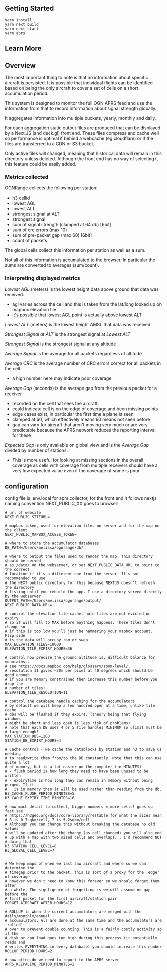 
## Getting Started


````
yarn install
yarn next build
yarn next start
yarn aprs
````

## Learn More


## Overview

The most important thing to note is that no information about specific aircraft is 
persisted. It is possible that individual flights can be identified based on being
the only aircraft to cover a set of cells on a short accumulation period.

This system is designed to monitor the full OGN APRS feed and use the information 
from that to record information about signal strength globally.

It aggregates information into multiple buckets, yearly, monthly and daily. 

For each aggregation static output files are produced that can be displayed by a Next.JS
(and deck.gl) front end. These files compress and cache well so performance is 
optimal if behind a webcache (eg cloudflare) or if the files are transferred to a 
CDN or S3 bucket. 

Only active files will changed, meaning that historical data will remain in this
directory unless deleted. Although the front end has no way of selecting it this feature
could be easily added.

### Metrics collected

OGNRange collects the following per station:

- h3 cellid
- lowest AGL
- lowest ALT
- strongest signal at ALT
- strongest signal
- sum of signal strength (clamped at 64 db) [6bit]
- sum of crc errors (max 10)
- sum of pre-packet gap (max 60) [6bit]
- count of packets

The global cells collect this information per station as well as a sum.

Not all of this information is accumulated to the browser. In particular the sums are converted
to averages (sum/count). 

### Interpreting displayed metrics

*Lowest AGL* (meters) is the lowest height data above ground that data was received. 
- agl varies across the cell and this is taken from the lat/long looked up on mapbox elevation tile
- it's possible that lowest AGL point is actually above lowest ALT

*Lowest ALT* (meters) is the lowest height AMSL that data was received

*Strongest Signal at ALT* is the strongest signal at *Lowest ALT*

*Strongest Signal* is the strongest signal at any altitude

*Average Signal* is the average for all packets regardless of altitude

*Average CRC* is the average number of CRC errors correct for all packets in the cell.
- a high number here may indicate poor coverage

*Average Gap* (seconds) is the average gap from the previous packet for a receiver
- recorded on the cell that sees the aircraft. 
- could indicate cell is on the edge of coverage and been missing points
- edge cases exist, in particular the first time a plane is seen
- clamped at 60, which effectively means 60 means not seen before
- gap can vary for aircraft that aren't moving very much or are very
  predictable because the APRS network reduces the reporting interval for these

*Expected Gap* is only available on global view and is the *Average Gap* divided by number
of stations. 
- This is more useful for looking at missing sections in the overall coverage as 
  cells with coverage from multiple receivers should have a very low expected value
  even if the coverage of some is poor


## configuration

config file is .env.local for aprs collector, for the front end it follows nextjs naming convention NEXT_PUBLIC_XX goes to browser!

````
# url of website
NEXT_PUBLIC_SITEURL=

# mapbox token, used for elevation tiles on server and for the map on the client
NEXT_PUBLIC_MAPBOX_ACCESS_TOKEN=

# where to store the accumulator databases
DB_PATH=/Users/melissa/ognrange/db/

# where to output the files used to render the map, this directory should be served
# as /data/ on the webserver, or set NEXT_PUBLIC_DATA_URL to point to the correct
# location if it's a different one from the server. It's not recommended to use
# the NEXT public directory for this because NEXTJS doesn't refresh the directory
# listing until you rebuild the app. I use a directory served directly by the webserver
OUTPUT_PATH=/Users/melissa/ognrange/output/
NEXT_PUBLIC_DATA_URL=

# control the elevation tile cache, note tiles are not evicted on expiry 
# so it will fill to MAX before anything happens. These tiles don't change so
# if this is too low you'll just be hammering your mapbox account. Flip side
# is the data will occupy ram or swap
MAX_ELEVATION_TILES=10000
ELEVATION_TILE_EXPIRY_HOURS=36

# control how precise the ground altitude is, difficult balance for mountains..
# see https://docs.mapbox.com/help/glossary/zoom-level/,
# resolution 11 gives ~30m per pixel at 40 degrees which should be good enough
# if you are memory constrained then increase this number before you drop the
# number of tiles!
ELEVATION_TILE_RESOLUTION=11

# control the database handle caching for the accumulators
# by default we will keep a few hundred open at a time, unlike tile cache
# dbs will be flushed if they expire. (theory being that flying windows
# might be short and less open is less risk of problems)
# note that each DB uses 4 or 5 file handles MINIMUM so ulimit must be
# large enough!
MAX_STATION_DBS=1200
STATION_DB_EXPIRY_HOURS=4

# Cache control - we cache the datablocks by station and h3 to save us needing
# to read/write them from/to the DB constantly. Note that this can use quite a lot
# of memory, but is a lot easier on the computer (in MINUTES)
# - flush period is how long they need to have been unused to be written
# - expirytime is how long they can remain in memory without being purged. If it
#   is in memory then it will be used rather than reading from the db.
H3_CACHE_FLUSH_PERIOD_MINUTES=5
H3_CACHE_EXPIRY_TIME_MINUTES=16

# how much detail to collect, bigger numbers = more cells! goes up fast see
# https://h3geo.org/docs/core-library/restable for what the sizes mean
# 8 is 0.7sqkm/cell, 7 is 5.2sqkm/cell
# Although you can change this without breaking the database no old values
# will be updated after the change (as cell changed) you will also end
# up with a map with two sized cells and overlaps... I'd recommend NOT
# doing that.
H3_STATION_CELL_LEVEL=8
H3_GLOBAL_CELL_LEVEL=7


# We keep maps of when we last saw aircraft and where so we can determine the
# timegap prior to the packet, this is sort of a proxy for the 'edge' of coverage
# however we don't need to know this forever so we should forget them after
# a while. The signfigence of forgetting is we will assume no gap before the
# first packet for the first aircraft/station pair
FORGET_AIRCRAFT_AFTER_HOURS=12

# ROLLUP is when the current accumulators are merged with the daily/monthly/annual
# accumulators. All are done at the same time and the accumulators are 'rolled'
# over to prevent double counting. This is a fairly costly activity so if the
# disk or cpu load goes too high during this process (it potentially reads and 
# writes EVERYTHING in every database) you should increase this number
ROLLUP_PERIOD_HOURS=2

# how often do we need to report to the APRS server
APRS_KEEPALIVE_PERIOD_MINUTES=2
````


